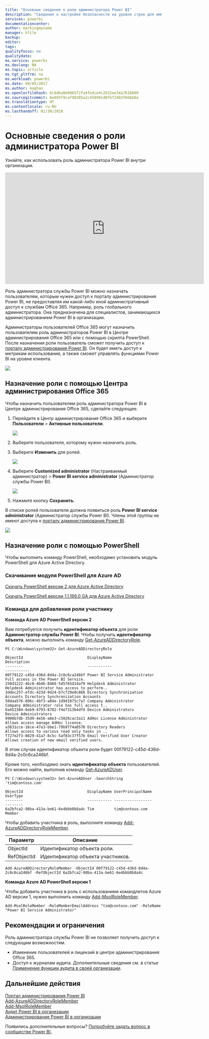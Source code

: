 ```yaml
---
title: "Основные сведения о роли администратора Power BI"
description: "Сведения о настройке безопасности на уровне строк для импортированных наборов данных и DirectQuery в службе Power BI."
services: powerbi
documentationcenter: 
author: markingmyname
manager: kfile
backup: 
editor: 
tags: 
qualityfocus: no
qualitydate: 
ms.service: powerbi
ms.devlang: NA
ms.topic: article
ms.tgt_pltfrm: na
ms.workload: powerbi
ms.date: 09/05/2017
ms.author: maghan
ms.openlocfilehash: 6c0d6a0e0965f2fa4fedce4c2b32ee34a7b1b009
ms.sourcegitcommit: 6e693f9caf98385a2c45890cd0fbf2403f0dbb8a
ms.translationtype: HT
ms.contentlocale: ru-RU
ms.lasthandoff: 01/30/2018
---
```

# <a name="understanding-the-power-bi-admin-role"></a>Основные сведения о роли администратора Power BI
Узнайте, как использовать роль администратора Power BI внутри организации.

<iframe width="640" height="360" src="https://www.youtube.com/embed/PQRbdJgEm3k?showinfo=0" frameborder="0" allowfullscreen></iframe>

Роль администратора службы Power BI можно назначать пользователям, которым нужен доступ к порталу администрирования Power BI, не предоставляя им какой-либо иной административный доступ к службам Office 365. Например, роль глобального администратора. Она предназначена для специалистов, занимающихся администрированием Power BI в организации.

Администраторы пользователей Office 365 могут назначить пользователям роль администраторов Power BI в Центре администрирования Office 365 или с помощью скрипта PowerShell. После назначения роли пользователь сможет получить доступ к [порталу администрирования Power BI](service-admin-portal.md). Он будет иметь доступ к метрикам использования, а также сможет управлять функциями Power BI на уровне клиента.

![](media/service-admin-role/powerbi-admin-portal.png)

## <a name="using-the-office-365-admin-center-to-assign-a-role"></a>Назначение роли с помощью Центра администрирования Office 365
Чтобы назначить пользователям роль администратора Power BI в Центре администрирования Office 365, сделайте следующее.

1. Перейдите в Центр администрирования Office 365 и выберите **Пользователи** > **Активные пользователи**.
   
    ![](media/service-admin-role/powerbi-admin-users.png)
2. Выберите пользователя, которому нужно назначить роль.
3. Выберите **Изменить** для ролей.
   
    ![](media/service-admin-role/powerbi-admin-edit-roles.png)
4. Выберите **Customized administrator** (Настраиваемый администратор) > **Power BI service administrator** (Администратор службы Power BI).
   
    ![](media/service-admin-role/powerbi-admin-role.png)
5. Нажмите кнопку **Сохранить**.

В списке ролей пользователя должна появиться роль **Power BI service administrator** (Администратор службы Power BI). Члены этой группы не имеют доступа к [порталу администрирования Power BI](service-admin-portal.md).

![](media/service-admin-role/powerbi-admin-role-set.png)

## <a name="using-powershell-to-assign-a-role"></a>Назначение роли с помощью PowerShell
Чтобы выполнить команду PowerShell, необходимо установить модуль PowerShell для Azure Active Directory.

### <a name="download-azure-ad-powershell-module"></a>Скачивание модуля PowerShell для Azure AD
[Скачать PowerShell версии 2 для Azure Active Directory](https://github.com/Azure/azure-docs-powershell-azuread/blob/master/Azure%20AD%20Cmdlets/AzureAD/index.md)

[Скачать PowerShell версии 1.1.166.0 GA для Azure Active Directory](http://connect.microsoft.com/site1164/Downloads/DownloadDetails.aspx?DownloadID=59185)

### <a name="command-to-add-role-to-member"></a>Команда для добавления роли участнику
**Команда Azure AD PowerShell версии 2**

Вам потребуется получить **идентификатор объекта** для роли **Администратор службы Power BI**. Чтобы получить **идентификатор объекта**, можно выполнить команду [Get-AzureADDirectoryRole](https://docs.microsoft.com/powershell/azuread/v2/get-azureaddirectoryrole).

```
PS C:\Windows\system32> Get-AzureADDirectoryRole

ObjectId                             DisplayName                        Description
--------                             -----------                        -----------
00f79122-c45d-436d-8d4a-2c0c6ca246bf Power BI Service Administrator     Full access in the Power BI Service.
250d1222-4bc0-4b4b-8466-5d5765d14af9 Helpdesk Administrator             Helpdesk Administrator has access to perform..
3ddec257-efdc-423d-9d24-b7cf29e0c86b Directory Synchronization Accounts Directory Synchronization Accounts
50daa576-896c-4bf3-a84e-1d9d1875c7a7 Company Administrator              Company Administrator role has full access t..
6a452384-6eb9-4793-8782-f4e7313b4dfd Device Administrators              Device Administrators
9900b7db-35d9-4e56-a8e3-c5026cac3a11 AdHoc License Administrator        Allows access manage AdHoc license.
a3631cce-16ce-47a3-bbe1-79b9774a0570 Directory Readers                  Allows access to various read only tasks in ..
f727e2f3-0829-41a7-8c5c-5af83c37f57b Email Verified User Creator        Allows creation of new email verified users.
```

В этом случае идентификатор объекта роли будет 00f79122-c45d-436d-8d4a-2c0c6ca246bf.

Кроме того, необходимо знать **идентификатор объекта** пользователей. Его можно найти, выполнив команду [Get-AzureADUser](https://docs.microsoft.com/powershell/azuread/v2/get-azureaduser).

```
PS C:\Windows\system32> Get-AzureADUser -SearchString 'tim@contoso.com'

ObjectId                             DisplayName UserPrincipalName      UserType
--------                             ----------- -----------------      --------
6a2bfca2-98ba-413a-be61-6e4bbb8b8a4c Tim         tim@contoso.com        Member
```

Чтобы добавить участника в роль, выполните команду [Add-AzureADDirectoryRoleMember](https://docs.microsoft.com/powershell/azuread/v2/add-azureaddirectoryrolemember).

| Параметр | Описание |
| --- | --- |
| ObjectId |Идентификатор объекта роли. |
| RefObjectId |Идентификатор объекта участников. |

```
Add-AzureADDirectoryRoleMember -ObjectId 00f79122-c45d-436d-8d4a-2c0c6ca246bf -RefObjectId 6a2bfca2-98ba-413a-be61-6e4bbb8b8a4c
```

**Команда Azure AD PowerShell версии 1**

Чтобы добавить участника в роль с использованием командлетов Azure AD версии 1, нужно выполнить команду [Add-MsolRoleMember](https://docs.microsoft.com/powershell/msonline/v1/add-msolrolemember).

```
Add-MsolRoleMember -RoleMemberEmailAddress "tim@contoso.com" -RoleName "Power BI Service Administrator"
```

## <a name="limitations-and-considerations"></a>Рекомендации и ограничения
Роль администратора службы Power BI не позволяет получить доступ к следующим возможностям.

* Изменение пользователей и лицензий в центре администрирования Office 365.
* Доступ к журналам аудита. Дополнительные сведения см. в статье [Применение функции аудита в своей организации](service-admin-auditing.md).

## <a name="next-steps"></a>Дальнейшие действия
[Портал администрирования Power BI](service-admin-portal.md)  
[Add-AzureADDirectoryRoleMember](https://docs.microsoft.com/powershell/azuread/v2/add-azureaddirectoryrolemember)  
[Add-MsolRoleMember](https://docs.microsoft.com/powershell/msonline/v1/add-msolrolemember)  
[Аудит Power BI в организации](service-admin-auditing.md)  
[Администрирование Power BI в организации](service-admin-administering-power-bi-in-your-organization.md)  

Появились дополнительные вопросы? [Попробуйте задать вопрос в сообществе Power BI.](http://community.powerbi.com/)

